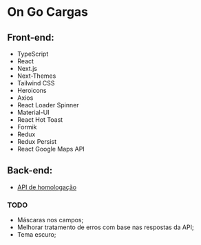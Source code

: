 # On Go Cargas

## Front-end:

- TypeScript
- React
- Next.js
- Next-Themes
- Tailwind CSS
- Heroicons
- Axios
- React Loader Spinner
- Material-UI
- React Hot Toast
- Formik
- Redux
- Redux Persist
- React Google Maps API

## Back-end:

- [API de homologação](https://documenter.getpostman.com/view/3812853/TzK15ZxU)

### TODO

- Máscaras nos campos;
- Melhorar tratamento de erros com base nas respostas da API;
- Tema escuro;
